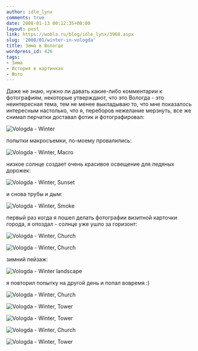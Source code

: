 ```yaml
---
author: idle_lynx
comments: true
date: 2008-01-13 00:12:35+00:00
layout: post
link: https://wobla.ru/blog/idle_lynx/3968.aspx
slug: '2008/01/winter-in-vologda'
title: Зима в Вологде
wordpress_id: 426
tags:
- Зима
- История в картинках
- Фото
---
```


Даже не знаю, нужно ли давать какие-либо комментарии к фотографиям, некоторые утверждают, что это Вологда - это неинтересная тема, тем не менее выкладываю то, что мне показалось интересным настолько, что я, переборов нежелание мерзнуть, все же снимал перчатки доставал фотик и фотографировал:

![Vologda - Winter](images/2008/01/DSC00727.JPG)

попытки макросъемки, по-моему провалились:

![Vologda - Winter, Macro](images/2008/01/DSC00728.JPG)

низкое солнце создает очень красивое освещение для ледяных дорожек:

![Vologda - Winter, Sunset](images/2008/01/DSC00733.JPG)

и снова трубы и дым:

![Vologda - Winter, Smoke](images/2008/01/DSC00736.JPG)

первый раз когда я пошел делать фотографии визитной карточки города, я опоздал - солнце уже ушло за горизонт:

![Vologda - Winter, Church](images/2008/01/DSC00755.JPG)

![Vologda - Winter, Church](images/2008/01/DSC00757.JPG)

зимний пейзаж:

![Vologda - Winter landscape](images/2008/01/DSC00764.JPG)

я повторил попытку на другой день и попал вовремя :)

![Vologda - Winter, Church](images/2008/01/DSC00777.JPG)

![Vologda - Winter, Tower](images/2008/01/DSC00782.JPG)

![Vologda - Winter, Tower](images/2008/01/DSC00784.JPG)

![Vologda - Winter, Church](images/2008/01/DSC00786.JPG)

![Vologda - Winter, Tower](images/2008/01/DSC00789.JPG)
